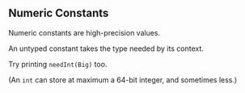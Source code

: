 ## Numeric Constants

Numeric constants are high-precision values.

An untyped constant takes the type needed by its context.

Try printing `needInt(Big)` too.

(An `int` can store at maximum a 64-bit integer, and sometimes less.)
